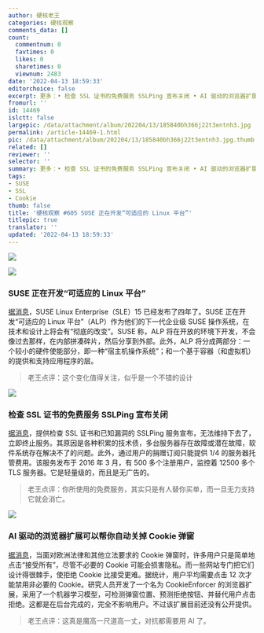 ```yaml
---
author: 硬核老王
categories: 硬核观察
comments_data: []
count:
  commentnum: 0
  favtimes: 0
  likes: 0
  sharetimes: 0
  viewnum: 2483
date: '2022-04-13 18:59:33'
editorchoice: false
excerpt: 更多：• 检查 SSL 证书的免费服务 SSLPing 宣布关闭 • AI 驱动的浏览器扩展可以帮你自动关掉 Cookie 弹窗
fromurl: ''
id: 14469
islctt: false
largepic: /data/attachment/album/202204/13/185840bh366j22t3entnh3.jpg
permalink: /article-14469-1.html
pic: /data/attachment/album/202204/13/185840bh366j22t3entnh3.jpg.thumb.jpg
related: []
reviewer: ''
selector: ''
summary: 更多：• 检查 SSL 证书的免费服务 SSLPing 宣布关闭 • AI 驱动的浏览器扩展可以帮你自动关掉 Cookie 弹窗
tags:
- SUSE
- SSL
- Cookie
thumb: false
title: '硬核观察 #605 SUSE 正在开发“可适应的 Linux 平台”'
titlepic: true
translator: ''
updated: '2022-04-13 18:59:33'
---
```


![](/data/attachment/album/202204/13/185840bh366j22t3entnh3.jpg)


![](/data/attachment/album/202204/13/185848ovzlrfl4ek4fg2fk.jpg)


### SUSE 正在开发“可适应的 Linux 平台”


[据消息](https://www.phoronix.com/scan.php?page=news_item&px=SUSE-Adaptable-Linux-Platform)，SUSE Linux Enterprise（SLE）15 已经发布了四年了。SUSE 正在开发“可适应的 Linux 平台”（ALP）作为他们的下一代企业级 SUSE 操作系统，在技术和设计上将会有“彻底的改变”。SUSE 称，ALP 将在开放的环境下开发，不会像过去那样，在内部拼凑碎片，然后分享到外部。此外，ALP 将分成两部分：一个较小的硬件使能部分，即一种“宿主机操作系统”；和一个基于容器（和虚拟机）的提供和支持应用程序的层。



> 
> 老王点评：这个变化值得关注，似乎是一个不错的设计
> 
> 
> 


![](/data/attachment/album/202204/13/185858bhz4z04h4ssmdhmy.jpg)


### 检查 SSL 证书的免费服务 SSLPing 宣布关闭


[据消息](https://www.theregister.com/2022/04/12/sslping_to_ping_no_more/)，提供检查 SSL 证书和已知漏洞的 SSLPing 服务宣布，无法维持下去了，立即终止服务。其原因是各种积累的技术债，多台服务器存在故障或潜在故障，软件系统存在解决不了的问题。此外，通过用户的捐赠订阅只能提供 1/4 的服务器托管费用。该服务发布于 2016 年 3 月，有 500 多个注册用户，监控着 12500 多个 TLS 服务器。它是轻量级的，而且是无广告的。



> 
> 老王点评：你所使用的免费服务，其实只是有人替你买单，而一旦无力支持它就会消亡。
> 
> 
> 


![](/data/attachment/album/202204/13/185913gzwm0w5cc0kz27z7.jpg)


### AI 驱动的浏览器扩展可以帮你自动关掉 Cookie 弹窗


[据消息](https://www.theregister.com/2022/04/12/cookie_consent_is_broken_and/)，当面对欧洲法律和其他立法要求的 Cookie 弹窗时，许多用户只是简单地点击“接受所有”，尽管不必要的 Cookie 可能会损害隐私。而一些网站专门把它们设计得很棘手，使拒绝 Cookie 比接受更难。据统计，用户平均需要点击 12 次才能禁用非必要的 Cookie。研究人员开发了一个名为 CookieEnforcer 的浏览器扩展，采用了一个机器学习模型，可检测弹窗位置、预测拒绝按钮、并替代用户点击拒绝。这都是在后台完成的，完全不影响用户。不过该扩展目前还没有公开提供。



> 
> 老王点评：这真是魔高一尺道高一丈，对抗都需要用 AI 了。
> 
> 
>